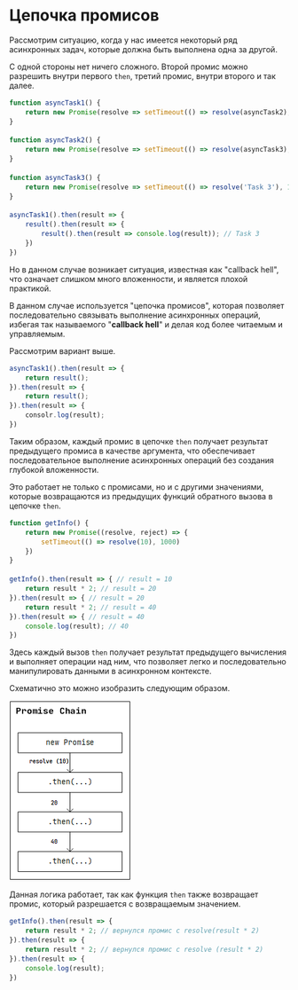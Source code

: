 # Цепочка промисов

Рассмотрим ситуацию, когда у нас имеется некоторый ряд асинхронных задач, которые должна быть выполнена одна за другой.

С одной стороны нет ничего сложного. Второй промис можно разрешить внутри первого `then`, третий промис, внутри второго и так далее.

```js
function asyncTask1() {
    return new Promise(resolve => setTimeout(() => resolve(asyncTask2), 1000));
}

function asyncTask2() {
    return new Promise(resolve => setTimeout(() => resolve(asyncTask3), 1000));
}

function asyncTask3() {
    return new Promise(resolve => setTimeout(() => resolve('Task 3'), 1000));
}

asyncTask1().then(result => {
    result().then(result => {
        result().then(result => console.log(result)); // Task 3
    })
})
```

Но в данном случае возникает ситуация, известная как "callback hell", что означает слишком много вложенности, и является плохой практикой.

В данном случае используется "цепочка промисов", которая позволяет последовательно связывать выполнение асинхронных операций, избегая так называемого "**callback hell**" и делая код более читаемым и управляемым.

Рассмотрим вариант выше.
```js
asyncTask1().then(result => {
    return result();
}).then(result => {
    return result();
}).then(result => {
    consolr.log(result);
})
```

Таким образом, каждый промис в цепочке `then` получает результат предыдущего промиса в качестве аргумента, что обеспечивает последовательное выполнение асинхронных операций без создания глубокой вложенности.

Это работает не только с промисами, но и с другими значениями, которые возвращаются из предыдущих функций обратного вызова в цепочке `then`.
```js
function getInfo() {
    return new Promise((resolve, reject) => {
        setTimeout(() => resolve(10), 1000)
    })
}

getInfo().then(result => { // result = 10
    return result * 2; // result = 20
}).then(result => { // result = 20
    return result * 2; // result = 40
}).then(result => { // result = 40
    console.log(result); // 40
})
```

Здесь каждый вызов `then` получает результат предыдущего вычисления и выполняет операции над ним, что позволяет легко и последовательно манипулировать данными в асинхронном контексте.

Схематично это можно изобразить следующим образом.

<span style="text-align:center">![img.png](../../_images/promise_chain.png)</span>

Данная логика работает, так как функция `then` также возвращает промис, который разрешается с возвращаемым значением.

```js
getInfo().then(result => { 
    return result * 2; // вернулся промис с resolve(result * 2) 
}).then(result => { 
    return result * 2; // вернулся промис с resolve (result * 2)
}).then(result => { 
    console.log(result); 
})
```